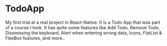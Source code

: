 # TodoApp
My first trial at a real project in React-Native. It is a Todo App that was part of a course I took. It has quite some features like Add Todo, Remove Todo, Dissmissing the keyboard, Alert when entering wrong data, Icons, FlatList &amp; FlexBox features, and more..
